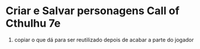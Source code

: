 # Criar e Salvar personagens Call of Cthulhu 7e

1. copiar o que dá para ser reutilizado depois de acabar a parte do jogador